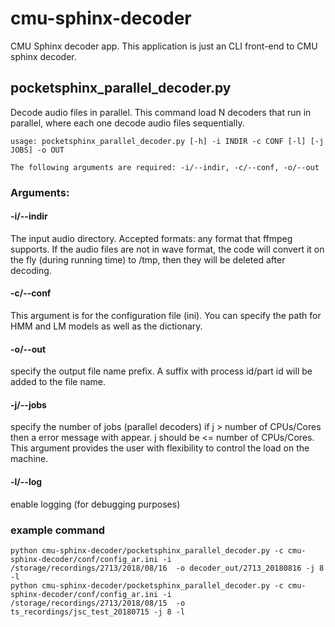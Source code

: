 # cmu-sphinx-decoder
CMU Sphinx decoder app. This application is just an CLI front-end to CMU sphinx decoder. 


## pocketsphinx_parallel_decoder.py 

Decode audio files in parallel. This command load N decoders that run in parallel, where each one decode audio files sequentially. 

```
usage: pocketsphinx_parallel_decoder.py [-h] -i INDIR -c CONF [-l] [-j JOBS] -o OUT

The following arguments are required: -i/--indir, -c/--conf, -o/--out

```

### Arguments: 

#### -i/--indir
The input audio directory. Accepted formats: any format that ffmpeg supports. If the audio files are not in wave format, the code will convert it on the fly (during running time) to /tmp, then they will be deleted after decoding.

#### -c/--conf 
This argument is for the configuration file (ini). You can specify the path for HMM and LM models as well as the dictionary.   

#### -o/--out 
specify the output file name prefix. A suffix with process id/part id will be added to the file name. 

#### -j/--jobs  
specify the number of jobs (parallel decoders) if j > number of CPUs/Cores then a error message with appear. j should be <= number of CPUs/Cores. This argument provides the user with flexibility to control the load on the machine. 

#### -l/--log 
enable logging (for debugging purposes)

### example command 
```
python cmu-sphinx-decoder/pocketsphinx_parallel_decoder.py -c cmu-sphinx-decoder/conf/config_ar.ini -i /storage/recordings/2713/2018/08/16  -o decoder_out/2713_20180816 -j 8 -l 
python cmu-sphinx-decoder/pocketsphinx_parallel_decoder.py -c cmu-sphinx-decoder/conf/config_ar.ini -i /storage/recordings/2713/2018/08/15  -o ts_recordings/jsc_test_20180715 -j 8 -l 
```